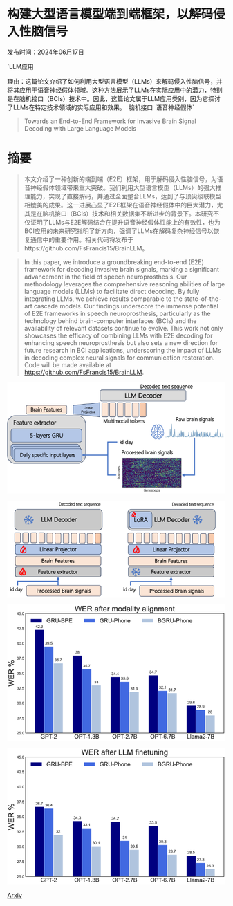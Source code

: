 # 构建大型语言模型端到端框架，以解码侵入性脑信号

发布时间：2024年06月17日

`LLM应用

理由：这篇论文介绍了如何利用大型语言模型（LLMs）来解码侵入性脑信号，并将其应用于语音神经假体领域。这种方法展示了LLMs在实际应用中的潜力，特别是在脑机接口（BCIs）技术中。因此，这篇论文属于LLM应用类别，因为它探讨了LLMs在特定技术领域的实际应用和效果。` `脑机接口` `语音神经假体`

> Towards an End-to-End Framework for Invasive Brain Signal Decoding with Large Language Models

# 摘要

> 本文介绍了一种创新的端到端（E2E）框架，用于解码侵入性脑信号，为语音神经假体领域带来重大突破。我们利用大型语言模型（LLMs）的强大推理能力，实现了直接解码，并通过全面整合LLMs，达到了与顶尖级联模型相媲美的成果。这一进展凸显了E2E框架在语音神经假体中的巨大潜力，尤其是在脑机接口（BCIs）技术和相关数据集不断进步的背景下。本研究不仅证明了LLMs与E2E解码结合在提升语音神经假体性能上的有效性，也为BCI应用的未来研究指明了新方向，强调了LLMs在解码复杂神经信号以恢复通信中的重要作用。相关代码将发布于https://github.com/FsFrancis15/BrainLLM。

> In this paper, we introduce a groundbreaking end-to-end (E2E) framework for decoding invasive brain signals, marking a significant advancement in the field of speech neuroprosthesis. Our methodology leverages the comprehensive reasoning abilities of large language models (LLMs) to facilitate direct decoding. By fully integrating LLMs, we achieve results comparable to the state-of-the-art cascade models. Our findings underscore the immense potential of E2E frameworks in speech neuroprosthesis, particularly as the technology behind brain-computer interfaces (BCIs) and the availability of relevant datasets continue to evolve. This work not only showcases the efficacy of combining LLMs with E2E decoding for enhancing speech neuroprosthesis but also sets a new direction for future research in BCI applications, underscoring the impact of LLMs in decoding complex neural signals for communication restoration. Code will be made available at https://github.com/FsFrancis15/BrainLLM.

![构建大型语言模型端到端框架，以解码侵入性脑信号](../../../paper_images/2406.11568/x1.png)

![构建大型语言模型端到端框架，以解码侵入性脑信号](../../../paper_images/2406.11568/x2.png)

![构建大型语言模型端到端框架，以解码侵入性脑信号](../../../paper_images/2406.11568/x3.png)

![构建大型语言模型端到端框架，以解码侵入性脑信号](../../../paper_images/2406.11568/x4.png)

[Arxiv](https://arxiv.org/abs/2406.11568)